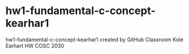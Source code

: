 # hw1-fundamental-c-concept-kearhar1
hw1-fundamental-c-concept-kearhar1 created by GitHub Classroom
Kole Earhart
HW COSC 2030
